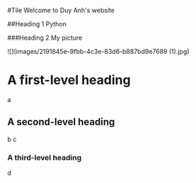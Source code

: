 #Tile
Welcome to Duy Anh's website

##Heading 1
Python

###Heading 2
My picture 

![](images/2191845e-9fbb-4c3e-83d6-b887bd9e7689 (1).jpg)

# A first-level heading
a
## A second-level heading
b
c
### A third-level heading
d
